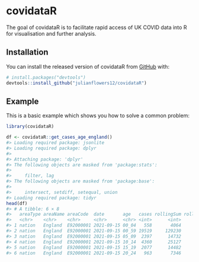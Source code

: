 
<!-- README.md is generated from README.Rmd. Please edit that file -->

# covidataR

<!-- badges: start -->
<!-- badges: end -->

The goal of covidataR is to facilitate rapid access of UK COVID data
into R for visualisation and further analysis.

## Installation

You can install the released version of covidataR from
[GitHub](https://github.com/) with:

``` r
# install.packages("devtools")
devtools::install_github("julianflowers12/covidataR")
```

## Example

This is a basic example which shows you how to solve a common problem:

``` r
library(covidataR)

df <- covidataR::get_cases_age_england()
#> Loading required package: jsonlite
#> Loading required package: dplyr
#> 
#> Attaching package: 'dplyr'
#> The following objects are masked from 'package:stats':
#> 
#>     filter, lag
#> The following objects are masked from 'package:base':
#> 
#>     intersect, setdiff, setequal, union
#> Loading required package: tidyr
head(df)
#> # A tibble: 6 × 8
#>   areaType areaName areaCode  date       age   cases rollingSum rollingRate
#>   <chr>    <chr>    <chr>     <chr>      <chr> <int>      <int>       <dbl>
#> 1 nation   England  E92000001 2021-09-15 00_04   558       4064        126.
#> 2 nation   England  E92000001 2021-09-15 00_59 19519     129230        301.
#> 3 nation   England  E92000001 2021-09-15 05_09  2397      14732        416.
#> 4 nation   England  E92000001 2021-09-15 10_14  4360      25127        731.
#> 5 nation   England  E92000001 2021-09-15 15_19  2077      14482        465.
#> 6 nation   England  E92000001 2021-09-15 20_24   963       7346        212.
```
